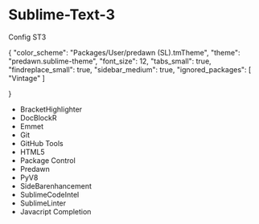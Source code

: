 Sublime-Text-3
==============

Config ST3


{
	"color_scheme": "Packages/User/predawn (SL).tmTheme",
	"theme": "predawn.sublime-theme",
	"font_size": 12,
	"tabs_small": true,
	"findreplace_small": true,
	"sidebar_medium": true,
	"ignored_packages":
	[
		"Vintage"
	]
	
}



- BracketHighlighter
- DocBlockR
- Emmet
- Git
- GitHub Tools
- HTML5
- Package Control
- Predawn
- PyV8
- SideBarenhancement
- SublimeCodeIntel
- SublimeLinter
- Javacript Completion
